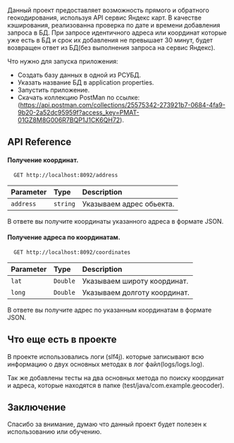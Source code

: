 
Данный проект предоставляет возможность прямого и обратного геокодирования, используя API сервис Яндекс карт.
В качестве кэширования, реализованна проверка по дате и времени добавления запроса в БД. При запросе идентичного адреса или координат которые уже есть в БД и срок их добавления не превышает 30 минут, будет возвращен ответ из БД(без выполнения запроса на сервис Яндекс).



Что нужно для запуска приложения:

- Создать базу данных в одной из РСУБД.
- Указать название БД в application properties.
- Запустить приложение.
- Скачать коллекцию PostMan по ссылке:
 (https://api.postman.com/collections/25575342-273921b7-0684-4fa9-9b20-2a52dc95959f?access_key=PMAT-01GZ8M8G006R7BQP1J1CK6QH72).

 


## API Reference

#### Получение координат.

```http
  GET http://localhost:8092/address
```

| Parameter | Type     | Description                |
| :-------- | :------- | :------------------------- |
| `address` | `string` | Указываем адрес обьекта. |

В ответе вы получите координаты указанного адреса в формате JSON.

#### Получение адреса по координатам.

```http
  GET http://localhost:8092/coordinates
```

| Parameter | Type     | Description                       |
| :-------- | :------- | :-------------------------------- |
| `lat`      | `Double` | Указываем широту координат. |
| `long`      | `Double` | Указываем долготу координат. |

В ответе вы получите адрес по указанным координатам в формате JSON.


## Что еще есть в проекте

В проекте использовались логи (slf4j). которые записывают всю информацию о двух основных методах в лог файл(logs/logs.log).

Так же добавлены тесты на два основных метода по поиску координат и адреса, которые находятся в папке (test/java/com.example.geocoder).


## Заключение

Спасибо за внимание, думаю что данный проект будет полезен к использованию или обучению.

